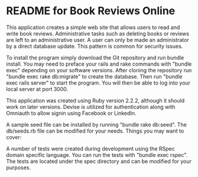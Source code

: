 # README for Book Reviews Online

This application creates a simple web site that allows users to read and write book reviews. Administrative tasks
such as deleting books or reviews are left to an administrative user. A user can only be made an administrator by
a direct database update. This pattern is common for security issues.

To install the program simply download the Git repository and run bundle install. You may need to preface your rails
and rake commands with "bundle exec" depending on your software versions. After cloning the repository run "bundle exec
rake db:migrate" to create the database. Then run "bundle exec rails server" to start the program. You will then be
able to log into your local server at port 3000.

This application was created using Ruby version 2.2.2, although it should work on later versions. Devise is utilized for
authentication along with Omniauth to allow signin using Facebook or LinkedIn.

A sample seed file can be installed by running "bundle rake db:seed". The db/seeds.rb file can be modified for your needs.
Things you may want to cover:

A number of tests were created during development using the RSpec domain specific language. You can run the tests with
"bundle exec rspec". The tests are located under the spec directory and can be modified for your purposes.